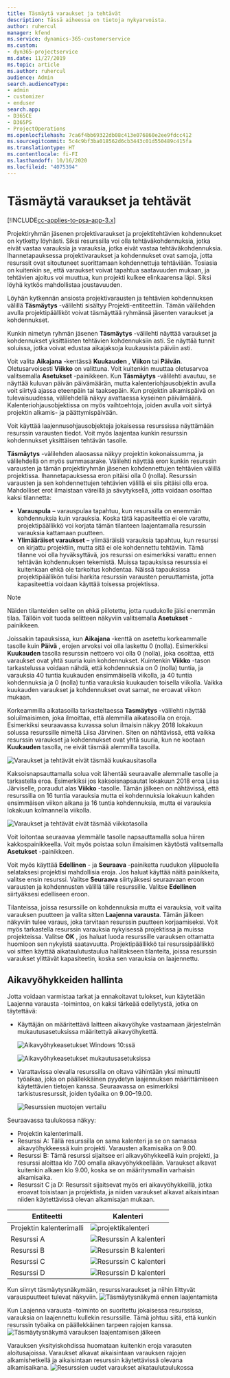 ```yaml
---
title: Täsmäytä varaukset ja tehtävät
description: Tässä aiheessa on tietoja nykyarvoista.
author: ruhercul
manager: kfend
ms.service: dynamics-365-customerservice
ms.custom:
- dyn365-projectservice
ms.date: 11/27/2019
ms.topic: article
ms.author: ruhercul
audience: Admin
search.audienceType:
- admin
- customizer
- enduser
search.app:
- D365CE
- D365PS
- ProjectOperations
ms.openlocfilehash: 7ca6f4bb69322db08c413e076860e2ee9fdcc412
ms.sourcegitcommit: 5c4c9bf3ba018562d6cb3443c01d550489c415fa
ms.translationtype: HT
ms.contentlocale: fi-FI
ms.lasthandoff: 10/16/2020
ms.locfileid: "4075394"
---
```

# <a name="reconcile-bookings-and-assignments"></a>Täsmäytä varaukset ja tehtävät

[!INCLUDE[cc-applies-to-psa-app-3.x](../includes/cc-applies-to-psa-app-3x.md)]

Projektiryhmän jäsenen projektivaraukset ja projektitehtävien kohdennukset on kytketty löyhästi. Siksi resurssilla voi olla tehtäväkohdennuksia, jotka eivät vastaa varauksia ja varauksia, jotka eivät vastaa tehtäväkohdennuksia. Ihannetapauksessa projektivaraukset ja kohdennukset ovat samoja, jotta resurssit ovat sitoutuneet suorittamaan kohdennettuja tehtäviään. Tosiasia on kuitenkin se, että varaukset voivat tapahtua saatavuuden mukaan, ja tehtävien ajoitus voi muuttua, kun projekti kulkee elinkaarensa läpi. Siksi löyhä kytkös mahdollistaa joustavuuden.

Löyhän kytkennän ansiosta projektivarausten ja tehtävien kohdennuksen välillä **Täsmäytys** -välilehti sisältyy Projekti-entiteettiin. Tämän välilehden avulla projektipäälliköt voivat täsmäyttää ryhmänsä jäsenten varaukset ja kohdennukset.

Kunkin nimetyn ryhmän jäsenen **Täsmäytys** -välilehti näyttää varaukset ja kohdennukset yksittäisten tehtävien kohdennuksiin asti. Se näyttää tunnit soluissa, jotka voivat edustaa aikajaksoja kuukausista päiviin asti.

Voit valita **Aikajana** -kentässä **Kuukauden** , **Viikon** tai **Päivän**. Oletusarvoisesti **Viikko** on valittuna. Voit kuitenkin muuttaa oletusarvoa valitsemalla **Asetukset** -painikkeen. Kun **Täsmäytys** -välilehti avautuu, se näyttää kuluvan päivän päivämäärän, mutta kalenteriohjausobjektin avulla voit siirtyä ajassa eteenpäin tai taaksepäin. Kun projektin alkamispäivä on tulevaisuudessa, välilehdellä näkyy avattaessa kyseinen päivämäärä. Kalenteriohjausobjektissa on myös vaihtoehtoja, joiden avulla voit siirtyä projektin alkamis- ja päättymispäivään.

Voit käyttää laajennusohjausobjekteja jokaisessa resurssissa näyttämään resurssin varausten tiedot. Voit myös laajentaa kunkin resurssin kohdennukset yksittäisen tehtävän tasolle.

**Täsmäytys** -välilehden alaosassa näkyy projektin kokonaissumma, ja välilehdellä on myös summasarake. Välilehti näyttää eron kunkin resurssin varausten ja tämän projektiryhmän jäsenen kohdennettujen tehtävien välillä projektissa. Ihannetapauksessa eron pitäisi olla 0 (nolla). Resurssin varausten ja sen kohdennettujen tehtävien välillä ei siis pitäisi olla eroa. Mahdolliset erot ilmaistaan väreillä ja sävytyksellä, jotta voidaan osoittaa kaksi tilannetta:

- **Varauspula** – varauspulaa tapahtuu, kun resurssilla on enemmän kohdennuksia kuin varauksia. Koska tätä kapasiteettia ei ole varattu, projektipäällikkö voi korjata tämän tilanteen laajentamalla resurssin varauksia kattamaan puutteen.
- **Ylimääräiset varaukset** – ylimääräisiä varauksia tapahtuu, kun resurssi on kirjattu projektiin, mutta sitä ei ole kohdennettu tehtäviin. Tämä tilanne voi olla hyväksyttävä, jos resurssi on esimerkiksi varattu ennen tehtävän kohdennuksen tekemistä. Muissa tapauksissa resurssia ei kuitenkaan ehkä ole tarkoitus kohdentaa. Näissä tapauksissa projektipäällikön tulisi harkita resurssin varausten peruuttamista, jotta kapasiteettia voidaan käyttää toisessa projektissa.

> [!NOTE]
> Näiden tilanteiden selite on ehkä piilotettu, jotta ruudukolle jäisi enemmän tilaa. Tällöin voit tuoda selitteen näkyviin valitsemalla **Asetukset** -painikkeen.

Joissakin tapauksissa, kun **Aikajana** -kenttä on asetettu korkeammalle tasolle kuin **Päivä** , erojen arvoksi voi olla laskettu 0 (nolla). Esimerkiksi **Kuukauden** tasolla resurssin nettoero voi olla 0 (nolla), joka osoittaa, että varaukset ovat yhtä suuria kuin kohdennukset. Kuintenkin **Viikko** -tason tarkastelussa voidaan nähdä, että kohdennuksia on 0 (nolla) tuntia, ja varauksia 40 tuntia kuukauden ensimmäisellä viikolla, ja 40 tuntia kohdennuksia ja 0 (nolla) tuntia varauksia kuukauden toisella viikolla. Vaikka kuukauden varaukset ja kohdennukset ovat samat, ne eroavat viikon mukaan.

Korkeammilla aikatasoilla tarkasteltaessa **Tasmäytys** -välilehti näyttää soluilmaisimen, joka ilmoittaa, että alemmilla aikatasoilla on eroja. Esimerkiksi seuraavassa kuvassa solun ilmaisin näkyy 2018 lokakuun solussa resurssille nimeltä Liisa Järvinen. Siten on nähtävissä, että vaikka resurssin varaukset ja kohdennukset ovat yhtä suuria, kun ne kootaan **Kuukauden** tasolla, ne eivät täsmää alemmilla tasoilla.

![Varaukset ja tehtävät eivät täsmää kuukausitasolla](media/reconcile-assignments-01.JPG)

Kaksoisnapsauttamalla solua voit lähentää seuraavalle alemmalle tasolle ja tarkastella eroa. Esimerkiksi jos kaksoisnapsautat lokakuun 2018 eroa Liisa Järviselle, poraudut alas **Viikko** -tasolle. Tämän jälkeen on nähtävissä, että resurssilla on 16 tuntia varauksia mutta ei kohdennuksia lokakuun kahden ensimmäisen viikon aikana ja 16 tuntia kohdennuksia, mutta ei varauksia lokakuun kolmannella viikolla.

![Varaukset ja tehtävät eivät täsmää viikkotasolla](media/reconcile-assignments-02.JPG)

Voit loitontaa seuraavaa ylemmälle tasolle napsauttamalla solua hiiren kakkospainikkeella. Voit myös poistaa solun ilmaisimen käytöstä valitsemalla **Asetukset** -painikkeen. 

Voit myös käyttää **Edellinen** - ja **Seuraava** -painiketta ruudukon yläpuolella selataksesi projektisi mahdollisia eroja. Jos haluat käyttää näitä painikkeita, valitse ensin resurssi. Valitse **Seuraava** siirtyäksesi seuraavaan eroon varausten ja kohdennusten välillä tälle resurssille. Valitse **Edellinen** siirtyäksesi edelliseen eroon.

Tilanteissa, joissa resurssille on kohdennuksia mutta ei varauksia, voit valita varauksen puutteen ja valita sitten **Laajenna varausta**. Tämän jälkeen näkyviin tulee varaus, joka tarvitaan resurssin puutteen korjaamiseksi. Voit myös tarkastella resurssin varauksia nykyisessä projektissa ja muissa projekteissa. Valitse **OK** , jos haluat luoda resurssille varauksen ottamatta huomioon sen nykyistä saatavuutta. Projektipäällikkö tai resurssipäällikkö voi sitten käyttää aikataulutustaulua hallitakseen tilanteita, joissa resurssin varaukset ylittävät kapasiteetin, koska sen varauksia on laajennettu.

## <a name="managing-with-time-zones"></a>Aikavyöhykkeiden hallinta
Jotta voidaan varmistaa tarkat ja ennakoitavat tulokset, kun käytetään Laajenna varausta -toimintoa, on kaksi tärkeää edellytystä, jotka on täytettävä:  

- Käyttäjän on määritettävä laitteen aikavyöhyke vastaamaan järjestelmän mukautusasetuksissa määritettyä aikavyöhykettä.
 
  ![Aikavyöhykeasetukset Windows 10:ssä](media/reconcile-assignments-03.png)

  ![Aikavyöhykeasetukset mukautusasetuksissa](media/reconcile-assignments-04.png)
 
- Varattavissa olevalla resurssilla on oltava vähintään yksi minuutti työaikaa, joka on päällekkäinen pyydetyn laajennuksen määrittämiseen käytettävien tietojen kanssa. Seuraavassa on esimerkiksi tarkistusresurssit, joiden työaika on 9.00–19.00. 

  ![Resurssien muotojen vertailu](media/reconcile-assignments-05.png)

Seuraavassa taulukossa näkyy:

- Projektin kalenterimalli.
- Resurssi A: Tällä resurssilla on sama kalenteri ja se on samassa aikavyöhykkeessä kuin projekti. Varausten alkamisaika on 9.00.
- Resurssi B: Tämä resurssi sijaitsee eri aikavyöhykkeellä kuin projekti, ja resurssi aloittaa klo 7.00 omalla aikavyöhykkeellään. Varaukset alkavat kuitenkin alkaen klo 9.00, koska se on määritysmallin varhaisin alkamisaika.
- Resurssit C ja D: Resurssit sijaitsevat myös eri aikavyöhykkeillä, jotka eroavat toisistaan ja projektista, ja niiden varaukset alkavat aikaisintaan niiden käytettävissä olevan alkamisajan mukaan.

|Entiteetti  |Kalenteri  |
|-|-|
|Projektin kalenterimalli   | ![projektikalenteri](media/reconcile-assignments-06.png) |
|Resurssi A  | ![Resurssin A kalenteri](media/reconcile-assignments-06.png) |
|Resurssi B  |  ![Resurssin B kalenteri](media/reconcile-assignments-07.png) |
|Resurssi C  |  ![Resurssin C kalenteri](media/reconcile-assignments-08.png) |
|Resurssi D  | ![Resurssin D kalenteri](media/reconcile-assignments-09.png)  |
 
Kun siirryt täsmäytysnäkymään, resurssivaraukset ja niihin liittyvät varauspuutteet tulevat näkyviin.
 ![Täsmäytysnäkymä ennen laajentamista](media/reconcile-assignments-10.png)

Kun Laajenna varausta -toiminto on suoritettu jokaisessa resurssissa, varauksia on laajennettu kullekin resurssille. Tämä johtuu siitä, että kunkin resurssin työaika on päällekkäinen tarpeen rajojen kanssa.
 ![Täsmäytysnäkymä varauksen laajentamisen jälkeen](media/reconcile-assignments-11.png) 

Varauksen yksityiskohdissa huomataan kuitenkin eroja varasuten aloitusajoissa. Varaukset alkavat aikaisintaan varauksen rajojen alkamishetkellä ja aikaisintaan resurssin käytettävissä olevana alkamisaikana.
 ![Resurssien uudet varaukset aikataulutaulukossa](media/reconcile-assignments-12.png)
